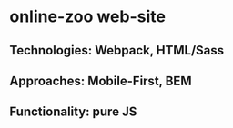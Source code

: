 # online-zoo web-site

## Technologies: Webpack, HTML/Sass

## Approaches: Mobile-First, BEM

## Functionality: pure JS
